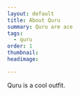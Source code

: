 ```yaml
---
layout: default
title: About Quru
summary: Quru are ace
tags:
  - quru
order: 1
thumbnail:
headimage:

---
```


Quru is a cool outfit.
